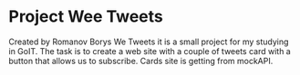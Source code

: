 # Project Wee Tweets
Created by Romanov Borys
We Tweets it is a small project for my studying in GoIT.
The task is to create a web site with a couple of tweets card with a button that allows us to subscribe.
Cards site is getting from mockAPI.

